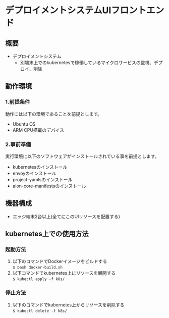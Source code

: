 # デプロイメントシステムUIフロントエンド
## 概要
* デプロイメントシステム
    * 別端末上でのkubernetesで稼働しているマイクロサービスの監視、デプロイ、削除

## 動作環境
### 1.前提条件
動作には以下の環境であることを前提とします。
* Ubuntu OS
* ARM CPU搭載のデバイス

### 2.事前準備
実行環境に以下のソフトウェアがインストールされている事を前提とします。
* kubernetesのインストール
* envoyのインストール
* project-yamlsのインストール
* aion-core-manifestsのインストール

## 機器構成
* エッジ端末2台以上(全てにこのUIリソースを配置する)

## kubernetes上での使用方法
### 起動方法
1. 以下のコマンドでDockerイメージをビルドする  
`$ bash docker-build.sh`
2. 以下コマンドでkubernetes上にリソースを展開する  
`$ kubectl apply -f k8s/`

### 停止方法
1. 以下のコマンドでkubernetes上からリソースを削除する  
`$ kubectl delete -f k8s/`